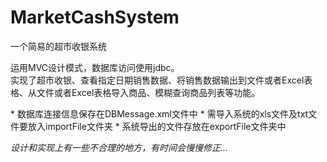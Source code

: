 # MarketCashSystem
一个简易的超市收银系统
<p>运用MVC设计模式，数据库访问使用jdbc。<br>
实现了超市收银、查看指定日期销售数据、将销售数据输出到文件或者Excel表格、从文件或者Excel表格导入商品、模糊查询商品列表等功能。</p>
* 数据库连接信息保存在DBMessage.xml文件中
* 需导入系统的xls文件及txt文件要放入importFile文件夹
* 系统导出的文件存放在exportFile文件夹中
<p><i>设计和实现上有一些不合理的地方，有时间会慢慢修正...</i></p>
